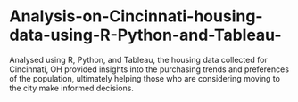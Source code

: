# Analysis-on-Cincinnati-housing-data-using-R-Python-and-Tableau-
Analysed using R, Python, and Tableau, the housing data collected for Cincinnati, OH provided insights into the purchasing trends and preferences of the population, ultimately helping those who are considering moving to the city make informed decisions. 
